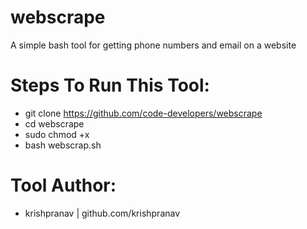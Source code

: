 # webscrape
A simple bash tool for getting phone numbers and email on a website

# Steps To Run This Tool:
- git clone https://github.com/code-developers/webscrape
- cd webscrape
- sudo chmod +x 
- bash webscrap.sh

# Tool Author:
- krishpranav | github.com/krishpranav
